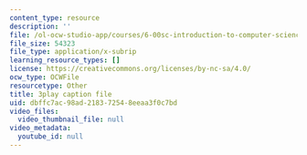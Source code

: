 ```yaml
---
content_type: resource
description: ''
file: /ol-ocw-studio-app/courses/6-00sc-introduction-to-computer-science-and-programming-spring-2011/dbffc7ac98ad218372548eeaa3f0c7bd_VqZBqoZgL7k.srt
file_size: 54323
file_type: application/x-subrip
learning_resource_types: []
license: https://creativecommons.org/licenses/by-nc-sa/4.0/
ocw_type: OCWFile
resourcetype: Other
title: 3play caption file
uid: dbffc7ac-98ad-2183-7254-8eeaa3f0c7bd
video_files:
  video_thumbnail_file: null
video_metadata:
  youtube_id: null
---
```

